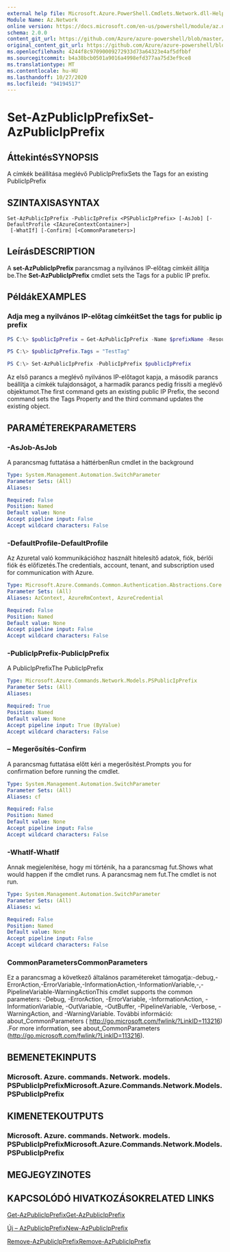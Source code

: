 ```yaml
---
external help file: Microsoft.Azure.PowerShell.Cmdlets.Network.dll-Help.xml
Module Name: Az.Network
online version: https://docs.microsoft.com/en-us/powershell/module/az.network/set-azpublicipprefix
schema: 2.0.0
content_git_url: https://github.com/Azure/azure-powershell/blob/master/src/Network/Network/help/Set-AzPublicIpPrefix.md
original_content_git_url: https://github.com/Azure/azure-powershell/blob/master/src/Network/Network/help/Set-AzPublicIpPrefix.md
ms.openlocfilehash: 4244f8c97090009272933d73a64323e4af5dfbbf
ms.sourcegitcommit: b4a38bcb0501a9016a4998efd377aa75d3ef9ce8
ms.translationtype: MT
ms.contentlocale: hu-HU
ms.lasthandoff: 10/27/2020
ms.locfileid: "94194517"
---
```

# <span data-ttu-id="3c4ce-101">Set-AzPublicIpPrefix</span><span class="sxs-lookup"><span data-stu-id="3c4ce-101">Set-AzPublicIpPrefix</span></span>

## <span data-ttu-id="3c4ce-102">Áttekintés</span><span class="sxs-lookup"><span data-stu-id="3c4ce-102">SYNOPSIS</span></span>
<span data-ttu-id="3c4ce-103">A címkék beállítása meglévő PublicIpPrefix</span><span class="sxs-lookup"><span data-stu-id="3c4ce-103">Sets the Tags for an existing PublicIpPrefix</span></span>

## <span data-ttu-id="3c4ce-104">SZINTAXISA</span><span class="sxs-lookup"><span data-stu-id="3c4ce-104">SYNTAX</span></span>

```
Set-AzPublicIpPrefix -PublicIpPrefix <PSPublicIpPrefix> [-AsJob] [-DefaultProfile <IAzureContextContainer>]
 [-WhatIf] [-Confirm] [<CommonParameters>]
```

## <span data-ttu-id="3c4ce-105">Leírás</span><span class="sxs-lookup"><span data-stu-id="3c4ce-105">DESCRIPTION</span></span>
<span data-ttu-id="3c4ce-106">A **set-AzPublicIpPrefix** parancsmag a nyilvános IP-előtag címkéit állítja be.</span><span class="sxs-lookup"><span data-stu-id="3c4ce-106">The **Set-AzPublicIpPrefix** cmdlet sets the Tags for a public IP prefix.</span></span>

## <span data-ttu-id="3c4ce-107">Példák</span><span class="sxs-lookup"><span data-stu-id="3c4ce-107">EXAMPLES</span></span>

### <span data-ttu-id="3c4ce-108">Adja meg a nyilvános IP-előtag címkéit</span><span class="sxs-lookup"><span data-stu-id="3c4ce-108">Set the tags for public ip prefix</span></span>
```powershell
PS C:\> $publicIpPrefix = Get-AzPublicIpPrefix -Name $prefixName -ResourceGroupName $rgName

PS C:\> $publicIpPrefix.Tags = "TestTag"

PS C:\> Set-AzPublicIpPrefix -PublicIpPrefix $publicIpPrefix
```

<span data-ttu-id="3c4ce-109">Az első parancs a meglévő nyilvános IP-előtagot kapja, a második parancs beállítja a címkék tulajdonságot, a harmadik parancs pedig frissíti a meglévő objektumot.</span><span class="sxs-lookup"><span data-stu-id="3c4ce-109">The first command gets an existing public IP Prefix, the second command sets the Tags Property and the third command updates the existing object.</span></span>

## <span data-ttu-id="3c4ce-110">PARAMÉTEREK</span><span class="sxs-lookup"><span data-stu-id="3c4ce-110">PARAMETERS</span></span>

### <span data-ttu-id="3c4ce-111">-AsJob</span><span class="sxs-lookup"><span data-stu-id="3c4ce-111">-AsJob</span></span>
<span data-ttu-id="3c4ce-112">A parancsmag futtatása a háttérben</span><span class="sxs-lookup"><span data-stu-id="3c4ce-112">Run cmdlet in the background</span></span>

```yaml
Type: System.Management.Automation.SwitchParameter
Parameter Sets: (All)
Aliases:

Required: False
Position: Named
Default value: None
Accept pipeline input: False
Accept wildcard characters: False
```

### <span data-ttu-id="3c4ce-113">-DefaultProfile</span><span class="sxs-lookup"><span data-stu-id="3c4ce-113">-DefaultProfile</span></span>
<span data-ttu-id="3c4ce-114">Az Azuretal való kommunikációhoz használt hitelesítő adatok, fiók, bérlői fiók és előfizetés.</span><span class="sxs-lookup"><span data-stu-id="3c4ce-114">The credentials, account, tenant, and subscription used for communication with Azure.</span></span>

```yaml
Type: Microsoft.Azure.Commands.Common.Authentication.Abstractions.Core.IAzureContextContainer
Parameter Sets: (All)
Aliases: AzContext, AzureRmContext, AzureCredential

Required: False
Position: Named
Default value: None
Accept pipeline input: False
Accept wildcard characters: False
```

### <span data-ttu-id="3c4ce-115">-PublicIpPrefix</span><span class="sxs-lookup"><span data-stu-id="3c4ce-115">-PublicIpPrefix</span></span>
<span data-ttu-id="3c4ce-116">A PublicIpPrefix</span><span class="sxs-lookup"><span data-stu-id="3c4ce-116">The PublicIpPrefix</span></span>

```yaml
Type: Microsoft.Azure.Commands.Network.Models.PSPublicIpPrefix
Parameter Sets: (All)
Aliases:

Required: True
Position: Named
Default value: None
Accept pipeline input: True (ByValue)
Accept wildcard characters: False
```

### <span data-ttu-id="3c4ce-117">– Megerősítés</span><span class="sxs-lookup"><span data-stu-id="3c4ce-117">-Confirm</span></span>
<span data-ttu-id="3c4ce-118">A parancsmag futtatása előtt kéri a megerősítést.</span><span class="sxs-lookup"><span data-stu-id="3c4ce-118">Prompts you for confirmation before running the cmdlet.</span></span>

```yaml
Type: System.Management.Automation.SwitchParameter
Parameter Sets: (All)
Aliases: cf

Required: False
Position: Named
Default value: None
Accept pipeline input: False
Accept wildcard characters: False
```

### <span data-ttu-id="3c4ce-119">-WhatIf</span><span class="sxs-lookup"><span data-stu-id="3c4ce-119">-WhatIf</span></span>
<span data-ttu-id="3c4ce-120">Annak megjelenítése, hogy mi történik, ha a parancsmag fut.</span><span class="sxs-lookup"><span data-stu-id="3c4ce-120">Shows what would happen if the cmdlet runs.</span></span>
<span data-ttu-id="3c4ce-121">A parancsmag nem fut.</span><span class="sxs-lookup"><span data-stu-id="3c4ce-121">The cmdlet is not run.</span></span>

```yaml
Type: System.Management.Automation.SwitchParameter
Parameter Sets: (All)
Aliases: wi

Required: False
Position: Named
Default value: None
Accept pipeline input: False
Accept wildcard characters: False
```

### <span data-ttu-id="3c4ce-122">CommonParameters</span><span class="sxs-lookup"><span data-stu-id="3c4ce-122">CommonParameters</span></span>
<span data-ttu-id="3c4ce-123">Ez a parancsmag a következő általános paramétereket támogatja:-debug,-ErrorAction,-ErrorVariable,-InformationAction,-InformationVariable,-,-PipelineVariable-WarningAction</span><span class="sxs-lookup"><span data-stu-id="3c4ce-123">This cmdlet supports the common parameters: -Debug, -ErrorAction, -ErrorVariable, -InformationAction, -InformationVariable, -OutVariable, -OutBuffer, -PipelineVariable, -Verbose, -WarningAction, and -WarningVariable.</span></span> <span data-ttu-id="3c4ce-124">További információ: about_CommonParameters ( http://go.microsoft.com/fwlink/?LinkID=113216) .</span><span class="sxs-lookup"><span data-stu-id="3c4ce-124">For more information, see about_CommonParameters (http://go.microsoft.com/fwlink/?LinkID=113216).</span></span>

## <span data-ttu-id="3c4ce-125">BEMENETEK</span><span class="sxs-lookup"><span data-stu-id="3c4ce-125">INPUTS</span></span>

### <span data-ttu-id="3c4ce-126">Microsoft. Azure. commands. Network. models. PSPublicIpPrefix</span><span class="sxs-lookup"><span data-stu-id="3c4ce-126">Microsoft.Azure.Commands.Network.Models.PSPublicIpPrefix</span></span>

## <span data-ttu-id="3c4ce-127">KIMENETEK</span><span class="sxs-lookup"><span data-stu-id="3c4ce-127">OUTPUTS</span></span>

### <span data-ttu-id="3c4ce-128">Microsoft. Azure. commands. Network. models. PSPublicIpPrefix</span><span class="sxs-lookup"><span data-stu-id="3c4ce-128">Microsoft.Azure.Commands.Network.Models.PSPublicIpPrefix</span></span>

## <span data-ttu-id="3c4ce-129">MEGJEGYZI</span><span class="sxs-lookup"><span data-stu-id="3c4ce-129">NOTES</span></span>

## <span data-ttu-id="3c4ce-130">KAPCSOLÓDÓ HIVATKOZÁSOK</span><span class="sxs-lookup"><span data-stu-id="3c4ce-130">RELATED LINKS</span></span>

[<span data-ttu-id="3c4ce-131">Get-AzPublicIpPrefix</span><span class="sxs-lookup"><span data-stu-id="3c4ce-131">Get-AzPublicIpPrefix</span></span>](./Get-AzPublicIpPrefix.md)

[<span data-ttu-id="3c4ce-132">Új – AzPublicIpPrefix</span><span class="sxs-lookup"><span data-stu-id="3c4ce-132">New-AzPublicIpPrefix</span></span>](./New-AzPublicIpPrefix.md)

[<span data-ttu-id="3c4ce-133">Remove-AzPublicIpPrefix</span><span class="sxs-lookup"><span data-stu-id="3c4ce-133">Remove-AzPublicIpPrefix</span></span>](./Remove-AzPublicIpPrefix.md)
